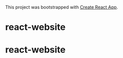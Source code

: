 This project was bootstrapped with [Create React App](https://github.com/facebook/create-react-app).
# react-website
# react-website
